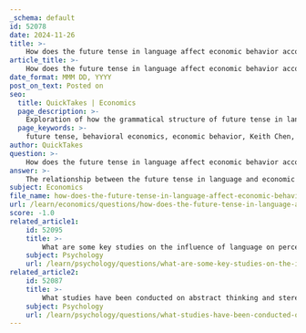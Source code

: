 ```yaml
---
_schema: default
id: 52078
date: 2024-11-26
title: >-
    How does the future tense in language affect economic behavior according to behavioral economics?
article_title: >-
    How does the future tense in language affect economic behavior according to behavioral economics?
date_format: MMM DD, YYYY
post_on_text: Posted on
seo:
  title: QuickTakes | Economics
  page_description: >-
    Exploration of how the grammatical structure of future tense in language influences economic behavior, highlighting Keith Chen's research on futureless and futured languages and their impact on savings and long-term planning.
  page_keywords: >-
    future tense, behavioral economics, economic behavior, Keith Chen, futureless languages, futured languages, future time reference, decision-making, savings rates, cultural factors, long-term planning, immediate rewards, discount rate, language perception, economic decisions
author: QuickTakes
question: >-
    How does the future tense in language affect economic behavior according to behavioral economics?
answer: >-
    The relationship between the future tense in language and economic behavior has been a subject of interest in behavioral economics, particularly through the work of Keith Chen. His research suggests that the grammatical structure of a language, specifically how it encodes future time reference (FTR), can significantly influence individuals' economic decisions.\n\nLanguages can be broadly classified into two categories based on their treatment of future tense: "futureless languages" (or weak-FTR languages) and "futured languages" (or strong-FTR languages). In futureless languages, the future is expressed in a way that is more similar to the present, while in futured languages, there is a clear grammatical distinction between present and future events.\n\nChen's hypothesis posits that speakers of languages that do not grammatically mark the future tend to exhibit more future-oriented behaviors, such as higher savings rates. This is because the lack of a distinct future tense may lead speakers to perceive the future as being closer and more immediate, thereby reducing their discount rate—the tendency to prefer immediate rewards over future ones. In contrast, speakers of languages with a strong future tense may feel that the future is more distant, leading to less patient behavior regarding future-oriented decisions.\n\nExperimental evidence supports this hypothesis, showing that individuals who speak futureless languages are more likely to engage in behaviors that favor long-term planning, such as saving for retirement or investing in health. For instance, studies have indicated that these individuals tend to save more compared to those who speak languages with a strong future tense.\n\nHowever, it is important to note that while the correlation between language and economic behavior is compelling, the current literature still lacks definitive causal evidence. Further research is needed to explore the nuances of this relationship and to control for cultural and contextual factors that may also influence economic decision-making.\n\nIn summary, the grammatical encoding of future tense in a language can affect economic behavior by shaping how individuals perceive time and make decisions regarding future rewards. This insight has significant implications for understanding the interplay between language, cognition, and economic behavior.
subject: Economics
file_name: how-does-the-future-tense-in-language-affect-economic-behavior-according-to-behavioral-economics.md
url: /learn/economics/questions/how-does-the-future-tense-in-language-affect-economic-behavior-according-to-behavioral-economics
score: -1.0
related_article1:
    id: 52095
    title: >-
        What are some key studies on the influence of language on perception and cognition?
    subject: Psychology
    url: /learn/psychology/questions/what-are-some-key-studies-on-the-influence-of-language-on-perception-and-cognition
related_article2:
    id: 52087
    title: >-
        What studies have been conducted on abstract thinking and stereotyping in relation to language?
    subject: Psychology
    url: /learn/psychology/questions/what-studies-have-been-conducted-on-abstract-thinking-and-stereotyping-in-relation-to-language
---
```


&nbsp;